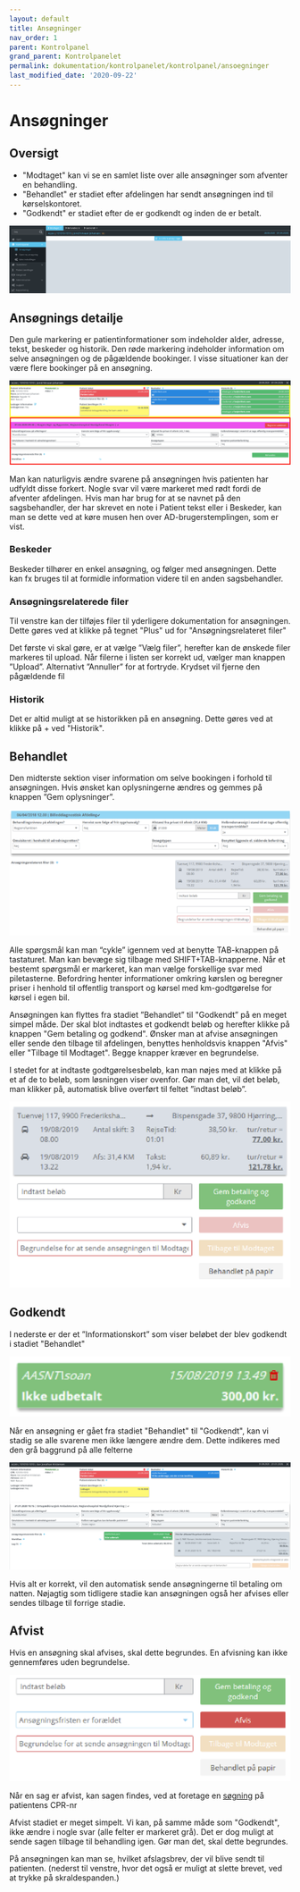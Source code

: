 ```yaml
---
layout: default
title: Ansøgninger
nav_order: 1
parent: Kontrolpanel
grand_parent: Kontrolpanelet
permalink: dokumentation/kontrolpanelet/kontrolpanel/ansoegninger
last_modified_date: '2020-09-22'
---
```


# Ansøgninger

## Oversigt

- "Modtaget" kan vi se en samlet liste over alle ansøgninger som afventer en behandling.
- "Behandlet" er stadiet efter afdelingen har sendt ansøgningen ind til kørselskontoret.
- "Godkendt" er stadiet efter de er godkendt og inden de er betalt.

![Ansøgningsliste](/assets/documentation/application-detail-select.png)

## Ansøgnings detailje

Den gule markering er patientinformationer som indeholder alder, adresse, tekst, beskeder og historik.
Den røde markering indeholder information om selve ansøgningen og de pågældende bookinger. I visse situationer kan der være flere bookinger på en ansøgning.

![Ansøgningsliste](/assets/documentation/application-detail-view.png)

Man kan naturligvis ændre svarene på ansøgningen hvis patienten har udfyldt disse forkert. Nogle svar vil være markeret med rødt fordi de afventer afdelingen.
Hvis man har brug for at se navnet på den sagsbehandler, der har skrevet en note i Patient tekst eller i Beskeder, kan man se dette ved at køre musen hen over AD-brugerstemplingen, som er vist.

### Beskeder

Beskeder tilhører en enkel ansøgning, og følger med ansøgningen. Dette kan fx bruges til at formidle information videre til en anden sagsbehandler.

### Ansøgningsrelaterede filer

Til venstre kan der tilføjes filer til yderligere dokumentation for ansøgningen. Dette gøres ved at klikke på tegnet "Plus" ud for "Ansøgningsrelateret filer"

Det første vi skal gøre, er at vælge ”Vælg filer”, herefter kan de ønskede filer markeres til upload. Når filerne i listen ser korrekt ud, vælger man knappen ”Upload”. Alternativt ”Annuller” for at fortryde. Krydset vil fjerne den pågældende fil

### Historik

Det er altid muligt at se historikken på en ansøgning. Dette gøres ved at klikke på + ved "Historik".

## Behandlet

Den midterste sektion viser information om selve bookingen i forhold til ansøgningen. Hvis ønsket kan oplysningerne ændres og gemmes på knappen ”Gem oplysninger”.

![Godkendt ansøgning](/assets/documentation/application-detail-booking-details.png)

Alle spørgsmål kan man “cykle” igennem ved at benytte TAB-knappen på tastaturet. Man kan bevæge sig tilbage med SHIFT+TAB-knapperne. Når et bestemt spørgsmål er markeret, kan man vælge forskellige svar med piletasterne.
Befordring henter informationer omkring kørslen og beregner priser i henhold til offentlig transport og kørsel med km-godtgørelse for kørsel i egen bil.

Ansøgningen kan flyttes fra stadiet ”Behandlet” til "Godkendt” på en meget simpel måde. Der skal blot indtastes et godkendt beløb og herefter klikke på knappen "Gem betaling og godkend".
Ønsker man at afvise ansøgningen eller sende den tilbage til afdelingen, benyttes henholdsvis knappen "Afvis" eller "Tilbage til Modtaget". Begge knapper kræver en begrundelse.

I stedet for at indtaste godtgørelsesbeløb, kan man nøjes med at klikke på et af de to beløb, som løsningen viser ovenfor. Gør man det, vil det beløb, man klikker på, automatisk blive overført til feltet ”indtast beløb”.

![Godkendt ansøgning](/assets/documentation/application-detail-payment.png)

## Godkendt

I nederste er der et ”Informationskort” som viser beløbet der blev godkendt i stadiet "Behandlet"

![Godkendt ansøgning](/assets/documentation/application-detail-payment-detail.png)

Når en ansøgning er gået fra stadiet "Behandlet" til "Godkendt", kan vi stadig se alle svarene men ikke længere ændre dem. Dette indikeres med den grå baggrund på alle felterne

![Godkendt ansøgning](/assets/documentation/application-detail-approved.png)

Hvis alt er korrekt, vil den automatisk sende ansøgningerne til betaling om natten. Nøjagtig som tidligere stadie kan ansøgningen også her afvises eller sendes tilbage til forrige stadie.

## Afvist

Hvis en ansøgning skal afvises, skal dette begrundes. En afvisning kan ikke gennemføres uden begrundelse.

![Godkendt ansøgning](/assets/documentation/application-detail-reject.png)

Når en sag er afvist, kan sagen findes, ved at foretage en [søgning](/dokumentation/kontrolpanelet#søgning) på patientens CPR-nr

Afvist stadiet er meget simpelt. Vi kan, på samme måde som "Godkendt", ikke ændre i nogle svar (alle felter er markeret grå).
Det er dog muligt at sende sagen tilbage til behandling igen. Gør man det, skal dette begrundes.

På ansøgningen kan man se, hvilket afslagsbrev, der vil blive sendt til patienten. (nederst til venstre, hvor det også er muligt at slette brevet, ved at trykke på skraldespanden.)
